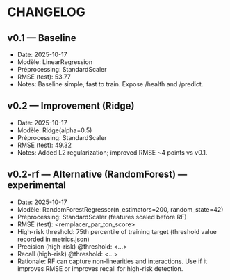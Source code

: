 # CHANGELOG

## v0.1 — Baseline
- Date: 2025-10-17
- Modèle: LinearRegression
- Préprocessing: StandardScaler
- RMSE (test): 53.77
- Notes: Baseline simple, fast to train. Expose /health and /predict.

## v0.2 — Improvement (Ridge)
- Date: 2025-10-17
- Modèle: Ridge(alpha=0.5)
- Préprocessing: StandardScaler
- RMSE (test): 49.32
- Notes: Added L2 regularization; improved RMSE ~4 points vs v0.1.

## v0.2-rf — Alternative (RandomForest) — experimental
- Date: 2025-10-17
- Modèle: RandomForestRegressor(n_estimators=200, random_state=42)
- Préprocessing: StandardScaler (features scaled before RF)
- RMSE (test): <remplacer_par_ton_score>
- High-risk threshold: 75th percentile of training target (threshold value recorded in metrics.json)
- Precision (high-risk) @threshold: <…>
- Recall (high-risk) @threshold: <…>
- Rationale: RF can capture non-linearities and interactions. Use if it improves RMSE or improves recall for high-risk detection.

